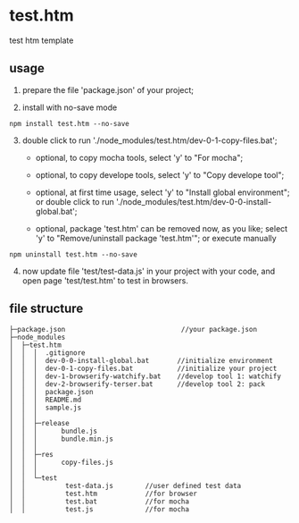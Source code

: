 ﻿# test.htm
test htm template

## usage

1. prepare the file 'package.json' of your project;

2. install with no-save mode
```
npm install test.htm --no-save
```

3. double click to run './node_modules/test.htm/dev-0-1-copy-files.bat';

	* optional, to copy mocha tools, select 'y' to "For mocha";
	
	* optional, to copy develope tools, select 'y' to "Copy develope tool";
	
	* optional, at first time usage, select 'y' to "Install global environment";
		or double click to run './node_modules/test.htm/dev-0-0-install-global.bat';

	* optional, package 'test.htm' can be removed now, as you like; 
		select 'y' to "Remove/uninstall package 'test.htm'"; 
		or execute manually
```
npm uninstall test.htm --no-save
```

4. now update file 'test/test-data.js' in your project with your code,
	and open page 'test/test.htm' to test in browsers.


## file structure

```
├─package.json                             //your package.json
├─node_modules
│  ├─test.htm
│  │  │  .gitignore
│  │  │  dev-0-0-install-global.bat       //initialize environment
│  │  │  dev-0-1-copy-files.bat           //initialize your project
│  │  │  dev-1-browserify-watchify.bat    //develop tool 1: watchify
│  │  │  dev-2-browserify-terser.bat      //develop tool 2: pack
│  │  │  package.json
│  │  │  README.md
│  │  │  sample.js
│  │  │
│  │  ├─release
│  │  │      bundle.js
│  │  │      bundle.min.js
│  │  │
│  │  ├─res
│  │  │      copy-files.js
│  │  │
│  │  └─test
│  │          test-data.js        //user defined test data
│  │          test.htm            //for browser
│  │          test.bat            //for mocha
│  │          test.js             //for mocha
```
